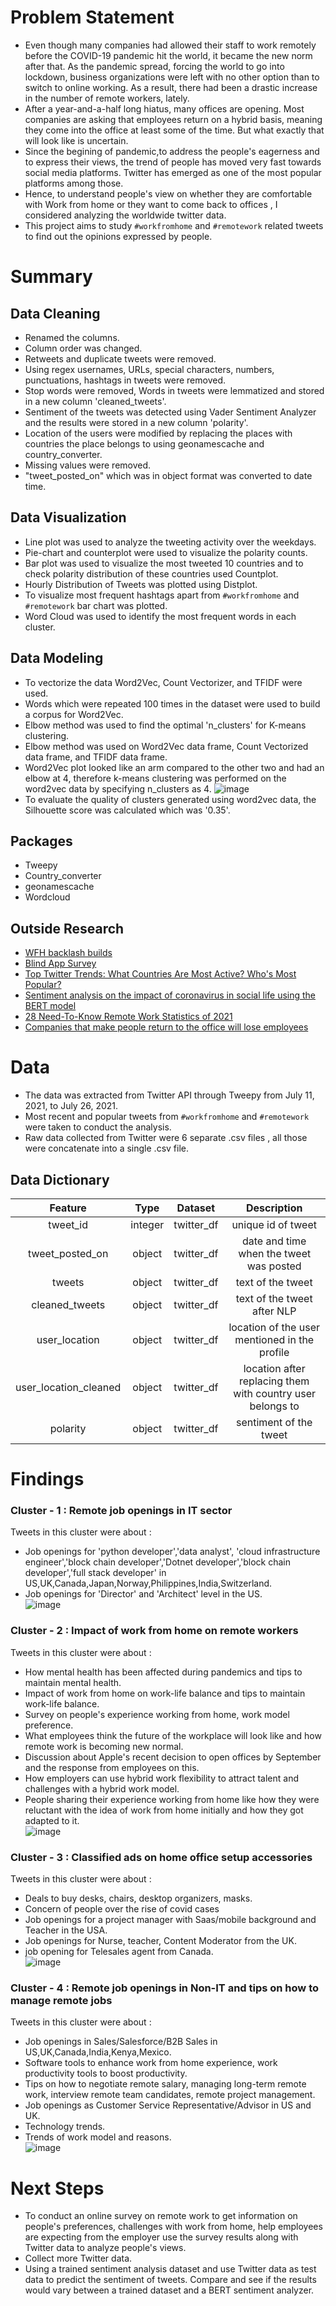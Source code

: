 # **Problem Statement**

* Even though many companies had allowed their staff to work remotely before the COVID-19 pandemic hit the world, it became the new norm after that. As the pandemic spread, forcing the world to go into lockdown, business organizations were left with no other option than to switch to online working. As a result, there had been a drastic increase in the number of remote workers, lately.
* After a year-and-a-half long hiatus, many offices are opening. Most companies are asking that employees return on a hybrid basis, meaning they come into the office at least some of the time. But what exactly that will look like is uncertain.
* Since the begining of pandemic,to address the people's eagerness and to express their views, the trend of people has moved very fast towards social media platforms. Twitter has emerged as one of the most popular platforms among those. 
* Hence, to understand people's view on whether they are  comfortable with Work from home or they want to come back to offices , I considered analyzing the worldwide  twitter data.
* This project aims to study `#workfromhome` and `#remotework` related tweets to find out the opinions expressed by people.

# **Summary**

## Data Cleaning 
* Renamed the columns.
* Column order was changed.
* Retweets and duplicate tweets were removed.
* Using regex usernames, URLs, special characters, numbers, punctuations, hashtags in tweets were removed.
* Stop words were removed, Words in tweets were lemmatized and stored in a new column 'cleaned_tweets'.
* Sentiment of the tweets was detected using Vader Sentiment Analyzer and the results were stored in a new column 'polarity'.
* Location of the users were modified by replacing the places with countries the place belongs to using geonamescache and country_converter.
* Missing values were removed.
* "tweet_posted_on" which was in object format was converted to date time.
## Data Visualization
* Line plot was used to analyze the tweeting activity over the weekdays.
* Pie-chart and counterplot were used to visualize the polarity counts.
* Bar plot was used to visualize the most tweeted 10 countries and to check polarity distribution of these countries used Countplot.
* Hourly Distribution of Tweets was plotted using Distplot.
* To visualize most frequent hashtags apart from `#workfromhome`   and `#remotework` bar chart was plotted.
* Word Cloud was used to identify the most frequent words in each cluster.
## Data Modeling
* To vectorize the data Word2Vec, Count Vectorizer, and TFIDF were used.
* Words which were repeated 100 times in the dataset were used to build a corpus for Word2Vec.
* Elbow method was used to find the optimal 'n_clusters' for K-means clustering.
* Elbow method was used on Word2Vec data frame, Count Vectorized data frame, and TFIDF data frame.
* Word2Vec plot looked like an arm compared to the other two and had an elbow at 4, therefore k-means clustering was performed on the word2vec data by specifying n_clusters as 4.
![image](./images/elbow_method.png)
* To evaluate the quality of clusters generated using word2vec data, the Silhouette score was calculated which was '0.35'.

## Packages
   * Tweepy
   * Country_converter
   * geonamescache
   * Wordcloud
   
## Outside Research
* [WFH backlash builds](https://www.linkedin.com/news/story/wfh-backlash-builds-from-bosses-5498634/)
* [Blind App Survey](https://www.forbes.com/sites/jackkelly/2021/05/21/survey-asks-employees-at-top-us-companies-if-theyd-give-up-30000-to-work-from-home-the-answers-may-surprise-you/?sh=190963de330f)
* [Top Twitter Trends: What Countries Are Most Active? Who's Most Popular?](https://www.forbes.com/sites/victorlipman/2014/05/24/top-twitter-trends-what-countries-are-most-active-whos-most-popular/?sh=7557e6f56652)
* [Sentiment analysis on the impact of coronavirus in social life using the BERT model](https://link.springer.com/article/10.1007/s13278-021-00737-z)
* [28 Need-To-Know Remote Work Statistics of 2021](https://review42.com/resources/remote-work-statistics/)
* [Companies that make people return to the office will lose employees](https://www.vox.com/recode/22583285/companies-remote-work-home-office-tsedal-neeley-harvard)

# Data

* The data was extracted from  Twitter API through Tweepy from July 11, 2021, to July 26, 2021.
* Most recent and popular tweets from `#workfromhome`   and `#remotework` were taken to conduct the analysis.
* Raw data collected from Twitter were  6 separate .csv files , all those were concatenate into a single .csv file.

## **Data Dictionary**
|        Feature        |   Type  |   Dataset  |                         Description                        |
|:---------------------:|:-------:|:----------:|:----------------------------------------------------------:|
|        tweet_id       | integer | twitter_df |                     unique id of tweet                     |
|    tweet_posted_on    |  object | twitter_df |           date and time when the tweet was posted          |
|         tweets        |  object | twitter_df |                      text of the tweet                     |
|     cleaned_tweets    |  object | twitter_df |                 text of the tweet after NLP                |
|     user_location     |  object | twitter_df |        location of the user mentioned in the profile       |
| user_location_cleaned |  object | twitter_df | location after replacing them with country user belongs to |
|        polarity       |  object | twitter_df |                   sentiment of the tweet                   |
# **Findings**
### Cluster - 1 : Remote job openings in IT sector 
Tweets in this cluster were about : 
* Job openings for 'python developer','data analyst', 'cloud infrastructure engineer','block chain developer','Dotnet developer','block chain developer','full stack developer' in US,UK,Canada,Japan,Norway,Philippines,India,Switzerland.
* Job openings for 'Director' and 'Architect' level in the US.\
![image](./images/cluster0_wc.png)
### Cluster - 2 : Impact of work from home on remote workers
Tweets in this cluster were about : 
* How mental health has been affected during pandemics and tips to maintain mental health.
* Impact of work from home on work-life balance and tips to maintain work-life balance.
* Survey on people's experience working from home, work model preference.
* What employees think the future of the workplace will look like and how remote work is becoming new normal.
* Discussion about Apple's recent decision to open offices by September and the response from employees on this.
* How employers can use hybrid work flexibility to attract talent and challenges with a hybrid work model.
* People sharing their experience working from home like how they were reluctant with the idea of work from home initially and how they got adapted to it.\
![image](./images/cluster1_wc.png)
### Cluster - 3 : Classified ads on home office setup accessories
Tweets in this cluster were about : 
* Deals to buy desks, chairs, desktop organizers, masks.
* Concern of people over the rise of covid cases 
* Job openings for a project manager with Saas/mobile background and Teacher in the USA.
* Job openings for Nurse, teacher, Content Moderator from the UK.
* job opening for Telesales agent from Canada.\
![image](./images/cluster2_wc.png)
### Cluster - 4 : Remote job openings in Non-IT and tips on how to manage remote jobs 
Tweets in this cluster were about : 
* Job openings in Sales/Salesforce/B2B Sales in US,UK,Canada,India,Kenya,Mexico.
* Software tools to enhance work from home experience, work productivity tools to boost productivity.
* Tips on how to negotiate remote salary, managing long-term remote work, interview remote team candidates, remote project management.
* Job openings as Customer Service Representative/Advisor in US and UK.
* Technology trends.
* Trends of work model and reasons.\
![image](./images/cluster3_wc.png)
# **Next Steps**
* To conduct an online survey on remote work to get information on people's preferences, challenges with work from home, help employees are expecting from the employer use the survey results along with Twitter data to analyze people's views.
* Collect more Twitter data.
* Using a trained sentiment analysis dataset and use Twitter data as test data to predict the sentiment of tweets. Compare and see if the results would vary between a trained dataset and a BERT sentiment analyzer.
